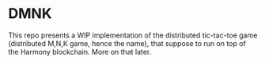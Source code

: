 # DMNK
This repo presents a WIP implementation of the distributed tic-tac-toe game (distributed M,N,K game, hence the name), that suppose to run on top of the Harmony blockchain. More on that later.
